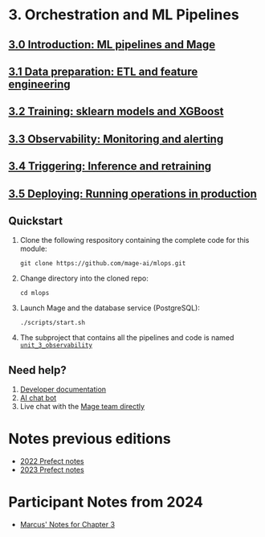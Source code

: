 # 3. Orchestration and ML Pipelines

## [3.0 Introduction: ML pipelines and Mage](3.0/README.md)

## [3.1 Data preparation: ETL and feature engineering](3.1/README.md)

## [3.2 Training: sklearn models and XGBoost](3.2/README.md)

## [3.3 Observability: Monitoring and alerting](3.3/README.md)

## [3.4 Triggering: Inference and retraining](3.4/README.md)

## [3.5 Deploying: Running operations in production](3.5/README.md)

## Quickstart

1. Clone the following respository containing the complete code for this module:

    ```
    git clone https://github.com/mage-ai/mlops.git
    ```

1. Change directory into the cloned repo:

    ```
    cd mlops
    ```

1. Launch Mage and the database service (PostgreSQL):

    ```
    ./scripts/start.sh
    ```

1. The subproject that contains all the pipelines and code is named
   [`unit_3_observability`](https://github.com/mage-ai/mlops/tree/master/mlops/unit_3_observability)

## Need help?

1. [Developer documentation](https://docs.mage.ai/introduction/overview)
1. [AI chat bot](https://mageai.slack.com/archives/C05NYC4DADT)
1. Live chat with the [Mage team directly](https://mage.ai/chat)

# Notes previous editions

-   [2022 Prefect notes](../cohorts/2022/03-orchestration/README.md)
-   [2023 Prefect notes](../cohorts/2023/03-orchestration/prefect/README.md)

# Participant Notes from 2024
* [Marcus' Notes for Chapter 3](https://github.com/mleiwe/mlops-zoomcamp/blob/Ch3_ML_Notes/cohorts/2024/03-orchestration/ML_Notes.md)